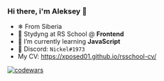 ### Hi there, i'm Aleksey 👋

- ❄ From Siberia
- 🔭 Stydyng at RS School @ **Frontend**
- 🌱 I’m currently learning **JavaScript**
- 💬 Discord: `Nickel#1973`
- My CV: https://xposed01.github.io/rsschool-cv/

[![codewars](https://www.codewars.com/users/xposed01/badges/small)](https://www.codewars.com/users/xposed01)






